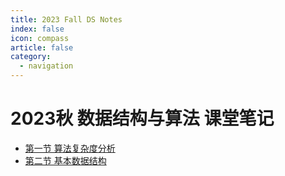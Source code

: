 ```yaml
---
title: 2023 Fall DS Notes
index: false
icon: compass
article: false
category:
  - navigation
---
```


# 2023秋 数据结构与算法 课堂笔记

- [第一节 算法复杂度分析](./algorithm_analysis.md)
- [第二节 基本数据结构](./basic_data_structures.md)
